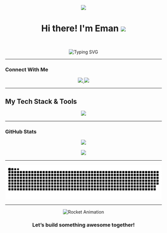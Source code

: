 

<p align="center">
  <img src="https://media.giphy.com/media/QssGEmpkyEOhBCb7e1/giphy.gif" width="180" />
</p>


<h1 align="center">Hi there! I'm Eman <img src="https://media.giphy.com/media/hvRJCLFzcasrR4ia7z/giphy.gif" width="38"></h1>

<br />

<p align="center">
  <img src="https://readme-typing-svg.demolab.com?font=Fira+Code&size=22&duration=3000&pause=500&color=009DC5&center=true&vCenter=true&multiline=true&width=600&height=80&lines=A+passionate+frontend+dev+from+Egypt;Always+learning+new+things!" alt="Typing SVG" />
</p>

---


### Connect With Me

<p align="center">
  <a href="mailto:emanmohamedsr72@gmail.com">
    <img src="https://img.shields.io/badge/Gmail-D14836?style=for-the-badge&logo=gmail&logoColor=white" />
  </a>
  <a href="https://www.linkedin.com/in/eman-soliman-33a550329/">
    <img src="https://img.shields.io/badge/LinkedIn-0A66C2?style=for-the-badge&logo=linkedin&logoColor=white" />
  </a>
</p>



---

## My Tech Stack & Tools

<p align="center">
  <img src="https://skillicons.dev/icons?i=html,css,js,ts,react,redux,tailwind,sass,bootstrap,cpp,git,github,figma,vscode" />
</p>


---

### GitHub Stats

<p align="center">
  <img src="https://github-readme-stats.vercel.app/api/top-langs/?username=emanmohamedsr&layout=compact&theme=react&hide_border=true" height="180"/>
</p>

<p align="center">
  <img src="https://github-readme-activity-graph.vercel.app/graph?username=emanmohamedsr&theme=react&color=009DC5&line=009DC5&point=009DC5&area=true&hide_border=true" />
</p>

---
<!-- Snake Animation -->
<div align="center">
  <picture>
    <source media="(prefers-color-scheme: dark)" srcset="https://github.com/emanmohamedsr/emanmohamedsr/blob/output/github-snake-dark.svg">
    <source media="(prefers-color-scheme: light)" srcset="https://github.com/emanmohamedsr/emanmohamedsr/blob/output/github-snake.svg">
    <img alt="github-snake" src="https://github.com/emanmohamedsr/emanmohamedsr/blob/output/github-snake.svg">
  </picture>
</div>

---


<p align="center">
  <img src="https://media.giphy.com/media/L8K62iTDkzGX6/giphy.gif" width="90" alt="Rocket Animation"/>
</p>

<h3 align="center">
   Let’s build something awesome together!
</h3>
